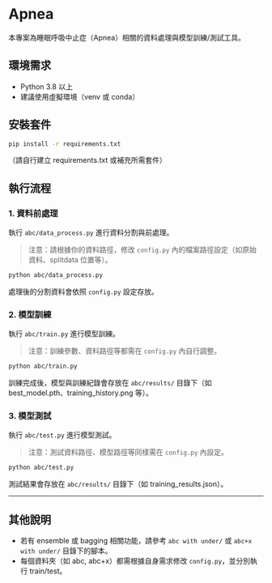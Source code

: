 # Apnea

本專案為睡眠呼吸中止症（Apnea）相關的資料處理與模型訓練/測試工具。

## 環境需求

- Python 3.8 以上
- 建議使用虛擬環境（venv 或 conda）

## 安裝套件

```bash
pip install -r requirements.txt
```
（請自行建立 requirements.txt 或補充所需套件）

## 執行流程

### 1. 資料前處理
執行 `abc/data_process.py` 進行資料分割與前處理。
> 注意：請根據你的資料路徑，修改 `config.py` 內的檔案路徑設定（如原始資料、splitdata 位置等）。

```bash
python abc/data_process.py
```
處理後的分割資料會依照 `config.py` 設定存放。

### 2. 模型訓練
執行 `abc/train.py` 進行模型訓練。
> 注意：訓練參數、資料路徑等都需在 `config.py` 內自行調整。

```bash
python abc/train.py
```
訓練完成後，模型與訓練紀錄會存放在 `abc/results/` 目錄下（如 best_model.pth、training_history.png 等）。

### 3. 模型測試
執行 `abc/test.py` 進行模型測試。
> 注意：測試資料路徑、模型路徑等同樣需在 `config.py` 內設定。

```bash
python abc/test.py
```
測試結果會存放在 `abc/results/` 目錄下（如 training_results.json）。

---

## 其他說明

- 若有 ensemble 或 bagging 相關功能，請參考 `abc with under/` 或 `abc+x with under/` 目錄下的腳本。
- 每個資料夾（如 abc, abc+x）都需根據自身需求修改 `config.py`，並分別執行 train/test。
